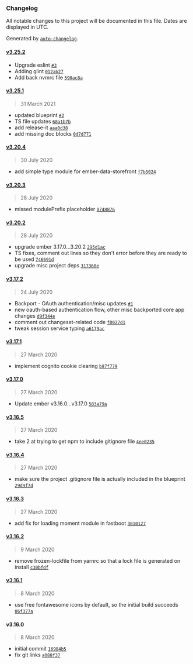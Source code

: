 ### Changelog

All notable changes to this project will be documented in this file. Dates are displayed in UTC.

Generated by [`auto-changelog`](https://github.com/CookPete/auto-changelog).

#### [v3.25.2](https://github.com/Gavant/ember-app-blueprint/compare/v3.25.1...v3.25.2)

- Upgrade eslint [`#3`](https://github.com/Gavant/ember-app-blueprint/pull/3)
- Adding glint [`012ab27`](https://github.com/Gavant/ember-app-blueprint/commit/012ab2762154961b3641bf1a6db431b1b83420bc)
- Add back nvmrc file [`590ac8a`](https://github.com/Gavant/ember-app-blueprint/commit/590ac8a49a66bd4be944f0276af4dca4daf42e6f)

#### [v3.25.1](https://github.com/Gavant/ember-app-blueprint/compare/v3.20.4...v3.25.1)

> 31 March 2021

- updated blueprint [`#2`](https://github.com/Gavant/ember-app-blueprint/pull/2)
- TS file updates [`68a1b7b`](https://github.com/Gavant/ember-app-blueprint/commit/68a1b7bab1a8ca9317ef4cd635a30ff0f17f2e2d)
- add release-it [`aaa0d38`](https://github.com/Gavant/ember-app-blueprint/commit/aaa0d382748e49da390e2469563d041e0224802d)
- add missing doc blocks [`0d7d771`](https://github.com/Gavant/ember-app-blueprint/commit/0d7d77198eaff7932a4ab54f6d4753885458bdca)

#### [v3.20.4](https://github.com/Gavant/ember-app-blueprint/compare/v3.20.3...v3.20.4)

> 30 July 2020

- add simple type module for ember-data-storefront [`f7b5024`](https://github.com/Gavant/ember-app-blueprint/commit/f7b5024f152cae97af6e5d2058ad3e5ebd90f814)

#### [v3.20.3](https://github.com/Gavant/ember-app-blueprint/compare/v3.20.2...v3.20.3)

> 28 July 2020

- missed modulePrefix placeholder [`0748876`](https://github.com/Gavant/ember-app-blueprint/commit/074887673b4ac9c83e751b3d066a08700bf90be0)

#### [v3.20.2](https://github.com/Gavant/ember-app-blueprint/compare/v3.17.2...v3.20.2)

> 28 July 2020

- upgrade ember 3.17.0...3.20.2 [`295d1ac`](https://github.com/Gavant/ember-app-blueprint/commit/295d1ac40d7fabecc7957c77701d9268c1c025a3)
- TS fixes, comment out lines so they don't error before they are ready to be used [`746691d`](https://github.com/Gavant/ember-app-blueprint/commit/746691d722e7191e6840827fbe74db21a1757352)
- upgrade misc project deps [`317360e`](https://github.com/Gavant/ember-app-blueprint/commit/317360e80bc299618433b7285fcc1692649a2419)

#### [v3.17.2](https://github.com/Gavant/ember-app-blueprint/compare/v3.17.1...v3.17.2)

> 24 July 2020

- Backport - OAuth authentication/misc updates [`#1`](https://github.com/Gavant/ember-app-blueprint/pull/1)
- new oauth-based authentication flow, other misc backported core app changes [`d9f344e`](https://github.com/Gavant/ember-app-blueprint/commit/d9f344ef367f5812f3403e9ed8d787586ada2a6c)
- comment out changeset-related code [`f0027d1`](https://github.com/Gavant/ember-app-blueprint/commit/f0027d189f4f526bb800e0bec5fba749ab7d9493)
- tweak session service typing [`a6179ac`](https://github.com/Gavant/ember-app-blueprint/commit/a6179ac173d4f2dc79b7c25bc182ec956519beb2)

#### [v3.17.1](https://github.com/Gavant/ember-app-blueprint/compare/v3.17.0...v3.17.1)

> 27 March 2020

- implement cognito cookie clearing [`b87f779`](https://github.com/Gavant/ember-app-blueprint/commit/b87f779dac68ccb424ee44472c19bd243047dfe2)

#### [v3.17.0](https://github.com/Gavant/ember-app-blueprint/compare/v3.16.5...v3.17.0)

> 27 March 2020

- Update ember v3.16.0...v3.17.0 [`583a79a`](https://github.com/Gavant/ember-app-blueprint/commit/583a79af32b1774d2207c47ba48559f8752905ff)

#### [v3.16.5](https://github.com/Gavant/ember-app-blueprint/compare/v3.16.4...v3.16.5)

> 27 March 2020

- take 2 at trying to get npm to include gitignore file [`4ee0235`](https://github.com/Gavant/ember-app-blueprint/commit/4ee02353512f96bcd4d3128c07cd9e77dca40a5c)

#### [v3.16.4](https://github.com/Gavant/ember-app-blueprint/compare/v3.16.3...v3.16.4)

> 27 March 2020

- make sure the project .gitignore file is actually included in the blueprint [`29d9f7d`](https://github.com/Gavant/ember-app-blueprint/commit/29d9f7d992fdac6494531d71393bf486d90ac61e)

#### [v3.16.3](https://github.com/Gavant/ember-app-blueprint/compare/v3.16.2...v3.16.3)

> 27 March 2020

- add fix for loading moment module in fastboot [`3010127`](https://github.com/Gavant/ember-app-blueprint/commit/3010127f2fbd0ccfca8e4832d6e24e118950270e)

#### [v3.16.2](https://github.com/Gavant/ember-app-blueprint/compare/v3.16.1...v3.16.2)

> 9 March 2020

- remove frozen-lockfile from yarnrc so that a lock file is generated on install [`c30bfdf`](https://github.com/Gavant/ember-app-blueprint/commit/c30bfdfec2523903afa86f0f5a9edacacb18521d)

#### [v3.16.1](https://github.com/Gavant/ember-app-blueprint/compare/v3.16.0...v3.16.1)

> 8 March 2020

- use free fontawesome icons by default, so the initial build succeeds [`06f377a`](https://github.com/Gavant/ember-app-blueprint/commit/06f377ab90a8309e78d81e3db545060215c3c0fe)

#### v3.16.0

> 8 March 2020

- initial commit [`16984b5`](https://github.com/Gavant/ember-app-blueprint/commit/16984b5132dc345ec7b9e4da2e2c1eb544c50050)
- fix git links [`a088f37`](https://github.com/Gavant/ember-app-blueprint/commit/a088f377b82700fa3ec4a8695c523fc156c933e3)
